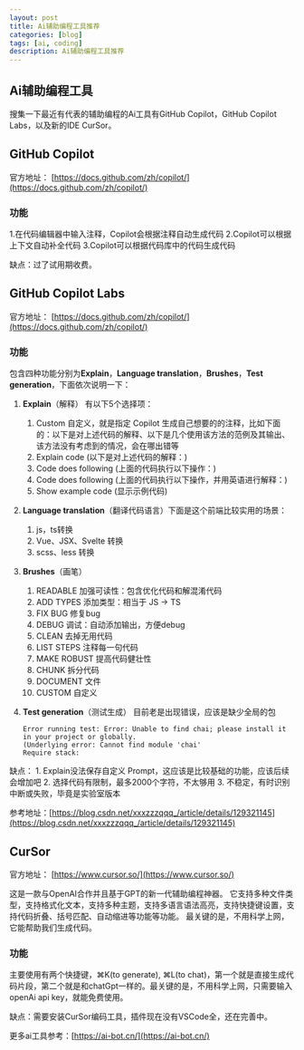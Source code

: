 ```yaml
---
layout: post
title: Ai辅助编程工具推荐
categories: [blog]
tags: [ai, coding]
description: Ai辅助编程工具推荐
---
```


## Ai辅助编程工具

搜集一下最近有代表的辅助编程的Ai工具有GitHub Copilot，GitHub Copilot Labs，以及新的IDE CurSor。

## GitHub Copilot

官方地址： [https://docs.github.com/zh/copilot/](https://docs.github.com/zh/copilot/)

### 功能

1.在代码编辑器中输入注释，Copilot会根据注释自动生成代码
2.Copilot可以根据上下文自动补全代码
3.Copilot可以根据代码库中的代码生成代码

缺点：过了试用期收费。

## GitHub Copilot Labs

官方地址： [https://docs.github.com/zh/copilot/](https://docs.github.com/zh/copilot/)

### 功能

包含四种功能分别为**Explain**，**Language translation**，**Brushes**，**Test generation**，下面依次说明一下：

1. **Explain**（解释）
  有以下5个选择项：
    1. Custom 自定义，就是指定 Copilot 生成自己想要的的注释，比如下面的：以下是对上述代码的解释、以下是几个使用该方法的范例及其输出、该方法没有考虑到的情况，会在哪出错等
    2. Explain code (以下是对上述代码的解释：)
    3. Code does following (上面的代码执行以下操作：)
    4. Code does following (上面的代码执行以下操作，并用英语进行解释：)
    5. Show example code (显示示例代码)

2. **Language translation**（翻译代码语言）下面是这个前端比较实用的场景：
    1. js，ts转换
    2. Vue、JSX、Svelte 转换
    3. scss、less 转换

3. **Brushes**（画笔）
    1. READABLE 加强可读性：包含优化代码和解混淆代码
    2. ADD TYPES 添加类型：相当于 JS -> TS
    3. FIX BUG 修复bug
    4. DEBUG 调试：自动添加输出，方便debug 
    5. CLEAN 去掉无用代码
    6. LIST STEPS 注释每一句代码
    7. MAKE ROBUST 提高代码健壮性
    8. CHUNK 拆分代码
    9. DOCUMENT 文件
    10. CUSTOM 自定义

4. **Test generation**（测试生成）
    目前老是出现错误，应该是缺少全局的包
    ```
    Error running test: Error: Unable to find chai; please install it in your project or globally.
    (Underlying error: Cannot find module 'chai'
    Require stack:
    ```
缺点：
    1. Explain没法保存自定义 Prompt，这应该是比较基础的功能，应该后续会增加吧
    2. 选择代码有限制，最多2000个字符，不太够用
    3. 不稳定，有时识别中断或失败，毕竟是实验室版本

参考地址：[https://blog.csdn.net/xxxzzzqqq_/article/details/129321145](https://blog.csdn.net/xxxzzzqqq_/article/details/129321145)

## CurSor

官方地址： [https://www.cursor.so/](https://www.cursor.so/)

这是一款与OpenAI合作并且基于GPT的新一代辅助编程神器。 它支持多种文件类型，支持格式化文本，支持多种主题，支持多语言语法高亮，支持快捷键设置，支持代码折叠、括号匹配、自动缩进等功能等功能。 最关键的是，不用科学上网，它能帮助我们生成代码。

### 功能

主要使用有两个快捷键，⌘K(to generate), ⌘L(to chat)，第一个就是直接生成代码片段，第二个就是和chatGpt一样的。最关键的是，不用科学上网，只需要输入openAi api key，就能免费使用。

缺点：需要安装CurSor编码工具，插件现在没有VSCode全，还在完善中。

更多ai工具参考：[https://ai-bot.cn/](https://ai-bot.cn/)
